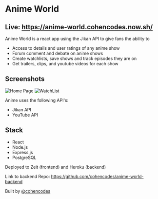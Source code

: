 # Anime World

## Live: https://anime-world.cohencodes.now.sh/

Anime World is a react app using the Jikan API to give fans the ability to

- Access to details and user ratings of any anime show
- Forum comment and debate on anime shows
- Create watchlists, save shows and track episodes they are on
- Get trailers, clips, and youtube videos for each show

## Screenshots

![Home Page](https://imgur.com/ZLTuFBU.png) ![WatchList](https://imgur.com/urcD2No.png)

Anime uses the following API's:

- Jikan API
- YouTube API

## Stack

- React
- Node.js
- Express.js
- PostgreSQL

Deployed to Zeit (frontend) and Heroku (backend)

Link to backend Repo: https://github.com/cohencodes/anime-world-backend

Built by [@cohencodes](https://github.com/cohencodes)
